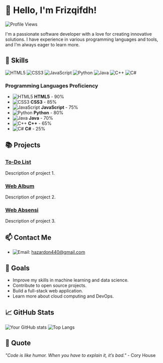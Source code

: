 # 👋 Hello, I'm Frizqifdh!

![Profile Views](https://komarev.com/ghpvc/?username=yourusername&color=blueviolet)

I'm a passionate software developer with a love for creating innovative solutions. I have experience in various programming languages and tools, and I'm always eager to learn more.

## 🔧 Skills

![HTML5](https://img.shields.io/badge/-HTML5-E34F26?style=flat&logo=html5&logoColor=white)
![CSS3](https://img.shields.io/badge/-CSS3-1572B6?style=flat&logo=css3&logoColor=white)
![JavaScript](https://img.shields.io/badge/-JavaScript-F7DF1E?style=flat&logo=javascript&logoColor=black)
![Python](https://img.shields.io/badge/-Python-3776AB?style=flat&logo=python&logoColor=white)
![Java](https://img.shields.io/badge/-Java-007396?style=flat&logo=java&logoColor=white)
![C++](https://img.shields.io/badge/-C++-00599C?style=flat&logo=c%2B%2B&logoColor=white)
![C#](https://img.shields.io/badge/C%23-239120?style=for-the-badge&logo=c-sharp&logoColor=white)

### Programming Languages Proficiency

- ![HTML5](https://img.shields.io/badge/-HTML5-E34F26?style=flat&logo=html5&logoColor=white) **HTML5** - 90%
- ![CSS3](https://img.shields.io/badge/-CSS3-1572B6?style=flat&logo=css3&logoColor=white) **CSS3** - 85%
- ![JavaScript](https://img.shields.io/badge/-JavaScript-F7DF1E?style=flat&logo=javascript&logoColor=black) **JavaScript** - 75%
- ![Python](https://img.shields.io/badge/-Python-3776AB?style=flat&logo=python&logoColor=white) **Python** - 80%
- ![Java](https://img.shields.io/badge/-Java-007396?style=flat&logo=java&logoColor=white) **Java** - 70%
- ![C++](https://img.shields.io/badge/-C++-00599C?style=flat&logo=c%2B%2B&logoColor=white) **C++** - 65%
- ![C#](https://img.shields.io/badge/C%23-239120?style=for-the-badge&logo=c-sharp&logoColor=white) **C#** - 25%

## 📚 Projects

### [To-Do List]([https://github.com/yourusername/project1](https://github.com/Frizqifdh/todolist.simple.github.io))
Description of project 1.

### [Web Album]([https://github.com/yourusername/project2](https://github.com/Frizqifdh/Websitealbum))
Description of project 2.

### [Web Absensi]([https://github.com/yourusername/project3](https://github.com/Frizqifdh/Absensiweb))
Description of project 3.

## 📫 Contact Me

- ![Email](https://img.shields.io/badge/Gmail-D14836?style=for-the-badge&logo=gmail&logoColor=white): hazardon440@gmail.com

## 🎯 Goals

- Improve my skills in machine learning and data science.
- Contribute to open source projects.
- Build a full-stack web application.
- Learn more about cloud computing and DevOps.

## 📈 GitHub Stats

![Your GitHub stats](https://github-readme-stats.vercel.app/api?username=yourusername&show_icons=true&theme=radical)
![Top Langs](https://github-readme-stats.vercel.app/api/top-langs/?username=yourusername&layout=compact&theme=radical)

## 💬 Quote

_"Code is like humor. When you have to explain it, it’s bad."_ - Cory House
